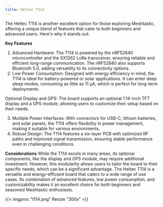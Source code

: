 ```yaml
---
title: Heltec T114
---
```


The Heltec T114 is another excellent option for those exploring Meshtastic, offering a unique blend of features that cater to both beginners and advanced users. Here's why it stands out:

**Key Features**

1. Advanced Hardware: The T114 is powered by the nRF52840 microcontroller and the SX1262 LoRa transceiver, ensuring reliable and efficient long-range communication. The nRF52840 also supports Bluetooth 5.0, adding versatility to its connectivity options.
2. Low Power Consumption: Designed with energy efficiency in mind, the T114 is ideal for battery-powered or solar applications. It can enter deep sleep modes, consuming as little as 11 µA, which is perfect for long-term deployments.

Optional Display and GPS: The board supports an optional 1.14-inch TFT display and a GPS module, allowing users to customize their setup based on their needs.

3. Multiple Power Interfaces: With connectors for USB-C, lithium batteries, and solar panels, the T114 offers flexibility in power management, making it suitable for various environments.
4. Robust Design: The T114 features a six-layer PCB with optimized RF paths and improved signal transmission, ensuring stable performance even in challenging conditions.

**Considerations**
While the T114 excels in many areas, its optional components, like the display and GPS module, may require additional investment. However, this modularity allows users to tailor the board to their specific needs, which can be a significant advantage. The Heltec T114 is a versatile and energy-efficient board that caters to a wide range of use cases. Its combination of advanced features, low power consumption, and customizability makes it an excellent choice for both beginners and seasoned Meshtastic enthusiasts.

{{< imgproc "t114.png" Resize "300x" >}}
